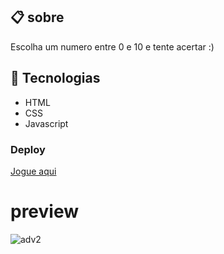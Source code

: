 ## 📋 sobre
Escolha um numero entre 0 e 10 e tente acertar :)
## 🔧 Tecnologias
- HTML
- CSS
- Javascript
### Deploy
[Jogue aqui](https://guilhermealves-prog.github.io/jogoDaAdvinhacao/)
# preview

![adv2](https://user-images.githubusercontent.com/70963422/193378079-7280210d-d03f-4ea5-a8f5-5cc242c02af1.gif)
